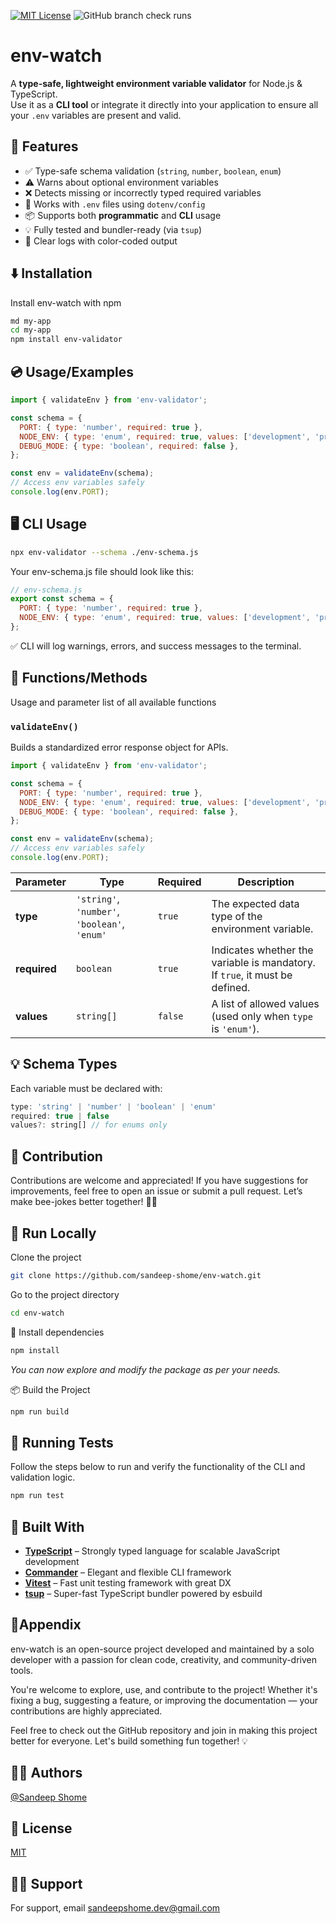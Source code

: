 [![MIT License](https://img.shields.io/badge/License-MIT-green.svg)](https://choosealicense.com/licenses/mit/)
![GitHub branch check runs](https://img.shields.io/github/check-runs/sandeep-shome/env-validate/main)

# env-watch

A **type-safe, lightweight environment variable validator** for Node.js & TypeScript.  
Use it as a **CLI tool** or integrate it directly into your application to ensure all your `.env` variables are present and valid.

## 🚀 Features

- ✅ Type-safe schema validation (`string`, `number`, `boolean`, `enum`)
- ⚠️ Warns about optional environment variables
- ❌ Detects missing or incorrectly typed required variables
- 🧪 Works with `.env` files using `dotenv/config`
- 📦 Supports both **programmatic** and **CLI** usage
- 💡 Fully tested and bundler-ready (via `tsup`)
- 🧼 Clear logs with color-coded output

## ⬇️ Installation

Install env-watch with npm

```bash
md my-app
cd my-app
npm install env-validator
```

## 💿 Usage/Examples

```javascript
import { validateEnv } from 'env-validator';

const schema = {
  PORT: { type: 'number', required: true },
  NODE_ENV: { type: 'enum', required: true, values: ['development', 'production'] },
  DEBUG_MODE: { type: 'boolean', required: false },
};

const env = validateEnv(schema);
// Access env variables safely
console.log(env.PORT);
```

## 🖥️ CLI Usage

```bash
npx env-validator --schema ./env-schema.js
```

Your env-schema.js file should look like this:

```javascript
// env-schema.js
export const schema = {
  PORT: { type: 'number', required: true },
  NODE_ENV: { type: 'enum', required: true, values: ['development', 'production'] },
};
```

✅ CLI will log warnings, errors, and success messages to the terminal.

## 🧰 Functions/Methods

Usage and parameter list of all available functions

### `validateEnv()`

Builds a standardized error response object for APIs.

```javascript
import { validateEnv } from 'env-validator';

const schema = {
  PORT: { type: 'number', required: true },
  NODE_ENV: { type: 'enum', required: true, values: ['development', 'production'] },
  DEBUG_MODE: { type: 'boolean', required: false },
};

const env = validateEnv(schema);
// Access env variables safely
console.log(env.PORT);
```

| Parameter    | Type                                          | Required | Description                                                                 |
| ------------ | --------------------------------------------- | -------- | --------------------------------------------------------------------------- |
| **type**     | `'string'`, `'number'`, `'boolean'`, `'enum'` | `true`   | The expected data type of the environment variable.                         |
| **required** | `boolean`                                     | `true`   | Indicates whether the variable is mandatory. If `true`, it must be defined. |
| **values**   | `string[]`                                    | `false`  | A list of allowed values (used only when `type` is `'enum'`).               |

## 💡 Schema Types

Each variable must be declared with:

```javascript
type: 'string' | 'number' | 'boolean' | 'enum'
required: true | false
values?: string[] // for enums only
```

## 🤝 Contribution

Contributions are welcome and appreciated!
If you have suggestions for improvements, feel free to open an issue or submit a pull request.
Let’s make bee-jokes better together! 🐝✨

## 🚀 Run Locally

Clone the project

```bash
git clone https://github.com/sandeep-shome/env-watch.git
```

Go to the project directory

```bash
cd env-watch
```

🔧 Install dependencies

```bash
npm install
```

_You can now explore and modify the package as per your needs._

📦 Build the Project

```bash
npm run build
```

## 🧪 Running Tests

Follow the steps below to run and verify the functionality of the CLI and validation logic.

```bash
npm run test
```

## 🔧 Built With

- [**TypeScript**](https://www.typescriptlang.org/) – Strongly typed language for scalable JavaScript development
- [**Commander**](https://www.npmjs.com/package/commander) – Elegant and flexible CLI framework
- [**Vitest**](https://vitest.dev/) – Fast unit testing framework with great DX
- [**tsup**](https://tsup.egoist.dev/) – Super-fast TypeScript bundler powered by esbuild

## 📎Appendix

env-watch is an open-source project developed and maintained by a solo developer with a passion for clean code, creativity, and community-driven tools.

You're welcome to explore, use, and contribute to the project! Whether it's fixing a bug, suggesting a feature, or improving the documentation — your contributions are highly appreciated.

Feel free to check out the GitHub repository and join in making this project better for everyone. Let's build something fun together! 💡

## 👨‍💻 Authors

[@Sandeep Shome](https://github.com/sandeep-shome)

## 📄 License

[MIT](https://choosealicense.com/licenses/mit/)

## 🙋‍♂️ Support

For support, email sandeepshome.dev@gmail.com
